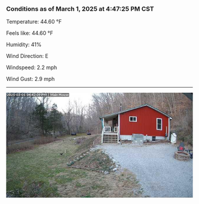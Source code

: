 ### Conditions as of March 1, 2025 at 4:47:25 PM CST 

Temperature: 44.60 &deg;F

Feels like: 44.60 &deg;F

Humidity: 41%

Wind Direction: E

Windspeed: 2.2 mph

Wind Gust: 2.9 mph

---

<img src="./images/latest.jpeg"/>

